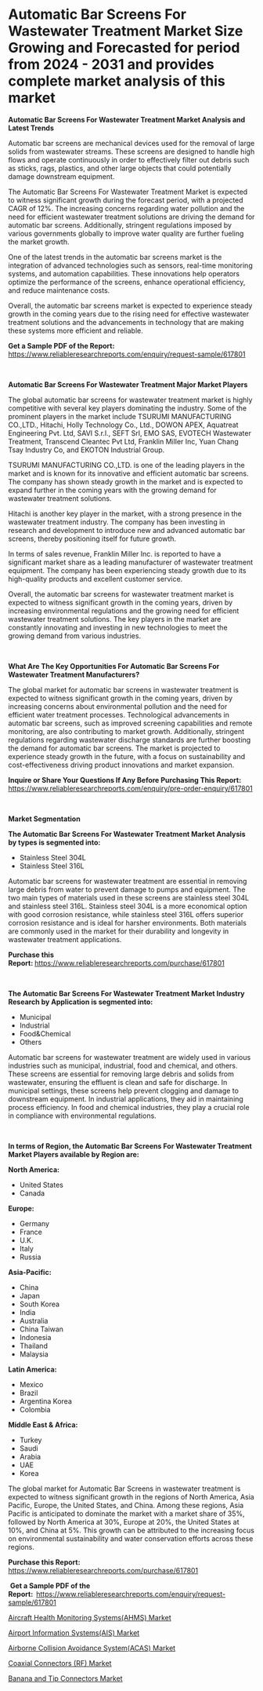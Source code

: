 <p><h1>Automatic Bar Screens For Wastewater Treatment Market Size Growing and Forecasted for period from 2024 - 2031 and provides complete market analysis of this market</h1></p><p><strong>Automatic Bar Screens For Wastewater Treatment Market Analysis and Latest Trends</strong></p>
<p><p>Automatic bar screens are mechanical devices used for the removal of large solids from wastewater streams. These screens are designed to handle high flows and operate continuously in order to effectively filter out debris such as sticks, rags, plastics, and other large objects that could potentially damage downstream equipment.</p><p>The Automatic Bar Screens For Wastewater Treatment Market is expected to witness significant growth during the forecast period, with a projected CAGR of 12%. The increasing concerns regarding water pollution and the need for efficient wastewater treatment solutions are driving the demand for automatic bar screens. Additionally, stringent regulations imposed by various governments globally to improve water quality are further fueling the market growth.</p><p>One of the latest trends in the automatic bar screens market is the integration of advanced technologies such as sensors, real-time monitoring systems, and automation capabilities. These innovations help operators optimize the performance of the screens, enhance operational efficiency, and reduce maintenance costs.</p><p>Overall, the automatic bar screens market is expected to experience steady growth in the coming years due to the rising need for effective wastewater treatment solutions and the advancements in technology that are making these systems more efficient and reliable.</p></p>
<p><strong>Get a Sample PDF of the Report:&nbsp;</strong> <a href="https://www.reliableresearchreports.com/enquiry/request-sample/617801">https://www.reliableresearchreports.com/enquiry/request-sample/617801</a></p>
<p>&nbsp;</p>
<p><strong>Automatic Bar Screens For Wastewater Treatment Major Market Players</strong></p>
<p><p>The global automatic bar screens for wastewater treatment market is highly competitive with several key players dominating the industry. Some of the prominent players in the market include TSURUMI MANUFACTURING CO.,LTD., Hitachi, Holly Technology Co., Ltd., DOWON APEX, Aquatreat Engineering Pvt. Ltd, SAVI S.r.l., SEFT Srl, EMO SAS, EVOTECH Wastewater Treatment, Transcend Cleantec Pvt Ltd, Franklin Miller Inc, Yuan Chang Tsay Industry Co, and EKOTON Industrial Group.</p><p>TSURUMI MANUFACTURING CO.,LTD. is one of the leading players in the market and is known for its innovative and efficient automatic bar screens. The company has shown steady growth in the market and is expected to expand further in the coming years with the growing demand for wastewater treatment solutions.</p><p>Hitachi is another key player in the market, with a strong presence in the wastewater treatment industry. The company has been investing in research and development to introduce new and advanced automatic bar screens, thereby positioning itself for future growth.</p><p>In terms of sales revenue, Franklin Miller Inc. is reported to have a significant market share as a leading manufacturer of wastewater treatment equipment. The company has been experiencing steady growth due to its high-quality products and excellent customer service.</p><p>Overall, the automatic bar screens for wastewater treatment market is expected to witness significant growth in the coming years, driven by increasing environmental regulations and the growing need for efficient wastewater treatment solutions. The key players in the market are constantly innovating and investing in new technologies to meet the growing demand from various industries.</p></p>
<p>&nbsp;</p>
<p><strong>What Are The Key Opportunities For Automatic Bar Screens For Wastewater Treatment Manufacturers?</strong></p>
<p><p>The global market for automatic bar screens in wastewater treatment is expected to witness significant growth in the coming years, driven by increasing concerns about environmental pollution and the need for efficient water treatment processes. Technological advancements in automatic bar screens, such as improved screening capabilities and remote monitoring, are also contributing to market growth. Additionally, stringent regulations regarding wastewater discharge standards are further boosting the demand for automatic bar screens. The market is projected to experience steady growth in the future, with a focus on sustainability and cost-effectiveness driving product innovations and market expansion.</p></p>
<p><strong>Inquire or Share Your Questions If Any Before Purchasing This Report:</strong> <a href="https://www.reliableresearchreports.com/enquiry/pre-order-enquiry/617801">https://www.reliableresearchreports.com/enquiry/pre-order-enquiry/617801</a></p>
<p>&nbsp;</p>
<p><strong>Market Segmentation</strong></p>
<p><strong>The Automatic Bar Screens For Wastewater Treatment Market Analysis by types is segmented into:</strong></p>
<p><ul><li>Stainless Steel 304L</li><li>Stainless Steel 316L</li></ul></p>
<p><p>Automatic bar screens for wastewater treatment are essential in removing large debris from water to prevent damage to pumps and equipment. The two main types of materials used in these screens are stainless steel 304L and stainless steel 316L. Stainless steel 304L is a more economical option with good corrosion resistance, while stainless steel 316L offers superior corrosion resistance and is ideal for harsher environments. Both materials are commonly used in the market for their durability and longevity in wastewater treatment applications.</p></p>
<p><strong>Purchase this Report:&nbsp;</strong><a href="https://www.reliableresearchreports.com/purchase/617801">https://www.reliableresearchreports.com/purchase/617801</a></p>
<p>&nbsp;</p>
<p><strong>The Automatic Bar Screens For Wastewater Treatment Market Industry Research by Application is segmented into:</strong></p>
<p><ul><li>Municipal</li><li>Industrial</li><li>Food&Chemical</li><li>Others</li></ul></p>
<p><p>Automatic bar screens for wastewater treatment are widely used in various industries such as municipal, industrial, food and chemical, and others. These screens are essential for removing large debris and solids from wastewater, ensuring the effluent is clean and safe for discharge. In municipal settings, these screens help prevent clogging and damage to downstream equipment. In industrial applications, they aid in maintaining process efficiency. In food and chemical industries, they play a crucial role in compliance with environmental regulations.</p></p>
<p>&nbsp;</p>
<p><strong>In terms of Region, the Automatic Bar Screens For Wastewater Treatment Market Players available by Region are:</strong></p>
<p>
    <p> <strong> North America: </strong>
        <ul>
            <li>United States</li>
            <li>Canada</li>
        </ul>
        </p> 
    <p> <strong> Europe: </strong>
        <ul>
            <li>Germany</li>
            <li>France</li>
            <li>U.K.</li>
            <li>Italy</li>
            <li>Russia</li>
        </ul>
        </p> 
    <p> <strong> Asia-Pacific: </strong>
        <ul>
            <li>China</li>
            <li>Japan</li>
            <li>South Korea</li>
            <li>India</li>
            <li>Australia</li>
            <li>China Taiwan</li>
            <li>Indonesia</li>
            <li>Thailand</li>
            <li>Malaysia</li>
        </ul>
        </p> 
    <p> <strong> Latin America: </strong>
        <ul>
            <li>Mexico</li>
            <li>Brazil</li>
            <li>Argentina Korea</li>
            <li>Colombia</li>
        </ul>
        </p> 
    <p> <strong> Middle East & Africa: </strong>
        <ul>
            <li>Turkey</li>
            <li>Saudi</li>
            <li>Arabia</li>
            <li>UAE</li>
            <li>Korea</li>
        </ul>
    </p>
    </p>
<p><p>The global market for Automatic Bar Screens in wastewater treatment is expected to witness significant growth in the regions of North America, Asia Pacific, Europe, the United States, and China. Among these regions, Asia Pacific is anticipated to dominate the market with a market share of 35%, followed by North America at 30%, Europe at 20%, the United States at 10%, and China at 5%. This growth can be attributed to the increasing focus on environmental sustainability and water conservation efforts across these regions.</p></p>
<p><strong>Purchase this Report: </strong><a href="https://www.reliableresearchreports.com/purchase/617801">https://www.reliableresearchreports.com/purchase/617801</a></p>
<p>&nbsp;<strong>Get a Sample PDF of the Report:&nbsp;&nbsp;</strong><a href="https://www.reliableresearchreports.com/enquiry/request-sample/617801">https://www.reliableresearchreports.com/enquiry/request-sample/617801</a></p>
<p><strong></strong></p>
<p><p><a href="https://fuschia-pecorino-a6d.notion.site/Aircraft-Health-Monitoring-Systems-AHMS-Market-Size-Reflecting-a-Forecast-Till-2031-Market-By-Type-7103142d3d9d419c9b66c70b9f03d3bc">Aircraft Health Monitoring Systems(AHMS) Market</a></p><p><a href="https://changeable-paste-463.notion.site/Airport-Information-Systems-AIS-Market-Offers-Provide-Insightful-Data-for-the-Time-Period-from-2024-b6b2fa0e62504b8aa257043f06df492d">Airport Information Systems(AIS) Market</a></p><p><a href="https://florentine-yuzu-f42.notion.site/Airborne-Collision-Avoidance-System-ACAS-Market-Size-Reflecting-a-Forecast-Till-2031-Market-By-Typ-68513ec1799d41e18129fa2d0b6829ed">Airborne Collision Avoidance System(ACAS) Market</a></p><p><a href="https://view.publitas.com/reportprime-1/coaxial-connectors-rf-market-growth-market-trends-covid-19-impact-and-forecasts-for-period-from-2024-2031/">Coaxial Connectors (RF) Market</a></p><p><a href="https://view.publitas.com/reportprime-1/banana-and-tip-connectors-market-size-focuses-on-market-dynamics-in-depth-analysis-and-future-projections-of-its-market-forecasted-for-period-from-2024-to-2031/">Banana and Tip Connectors Market</a></p></p>